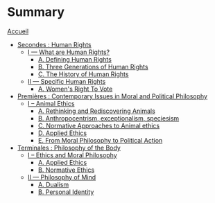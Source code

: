 # Summary

[Accueil](README.md)
<!-- [Introduction](intro.md) -->
- [Secondes : Human Rights](2ndes.md)
	- [I — What are Human Rights?](2ndes-I-whatAreHumanRights.md)
		- [A. Defining Human Rights](2ndes-I-A-definingHumanRights.md)
		- [B. Three Generations of Human Rights](2ndes-I-B-threeGenerationsOfHumanRights.md)
		- [C. The History of Human Rights](2ndes-I-C-historyOfHumanRights.md)
	- [II — Specific Human Rights](2ndes-II.md)
		- [A. Women's Right To Vote](2ndes-II-A-womensRightToVote.md)
		<!-- - [B. Freedom of Expression](2ndes-II-B-freedomOfExpression.md)
		- [C. Refugees and Migrants' Rights](2ndes-II-C-refugeesAndMigrantsRights.md) -->
	<!-- - [B. Defending Human Rights: How?](defending-human-rights.md)
		- [1/ Social movements and public figures](defending-human-rights-social-movements-and-public-figures.md)
		- [2/ Main treaties and institutions](defending-human-rights-treaties-and-institutions.md)
		- [3/ NGOs](defending-human-rights-ngos.md) -->
	<!-- - [D. Controversies about Human Rights](controversies-about-human-rights.md)
		[1/ Is the focus on rights the right solution?](controversies-about-human-rights-focus-on-rights.md)
		- [2/ Are human rights truly universal?](controversies-about-human-rights-universal.md)
		- [3/ Is the list of human rights too minimal or too maximal?](controversies-about-human-rights-list-minimal-or-maximal.md) -->
- [Premières : Contemporary Issues in Moral and Political Philosophy](1eres.md)
	- [I – Animal Ethics](1eres-I-animalEthics.md)
		- [A. Rethinking and Rediscovering Animals](1eres-I-A-rethinkingAndRediscoveringAnimals.md)
		- [B. Anthropocentrism, exceptionalism, speciesism](1eres-I-B-anthropocentrismExceptionalismeSpeciesism.md)
		- [C. Normative Approaches to Animal ethics](1eres-I-C-normativeEthics.md)
		- [D. Applied Ethics](1eres-I-D-appliedEthics.md)
		- [E. From Moral Philosophy to Political Action](1eres-I-E-fromMoralPhilosophyToPoliticalAction.md)
	<!-- 
	I.
		What are the different ways we use animals?
		[A. Do animals have minds?](1eres-I-A-doAnimalsHaveMinds.md)
		A. Rethinking and Rediscovering Animals : the evolution of ideas and attitude
			Breaking The Mechanistic View: How we see animals Differently today
		D. Applied Ethics
			1. Eating Meat
			2. Animal Testing

	abolitionnisme / réformisme
	The Political Turn in Animal Ethics -->
	<!-- - [A. Animal Ethics](animal-ethics.md)
		 - [1/ Introduction to the topic](animal-ethics-introduction.md)
		 - [2/ Understanding the animal mind](animal-ethics-animal-mind.md)
		 - [3/ The moral status of animals](animal-ethics-moral-status.md)
		 - [4/ Moral theories : deontological ethics and consequentialism](animal-ethics-moral-theories-deontology-and-consequentialism.md)
	- [B. Environmental Ethics](environmental-ethics.md)
		- [1/ Why should we care about the environment?](environmental-ethics-why.md)
		- [2/ Climate Change](environmental-ethics-climate-change.md)
	- [C. Feminism](feminism.md)
		- [1/ Introduction to the topic & Feminist glossary](feminism-introduction-glossary.md)
		- [2/ The three waves of feminism](feminism-three-waves.md) -->
	<!---- [4/ Applied animal ethics: case studies](animal-ethics-case-studies.md)
		- [5/ Animal ethics : moral theories](animal-ethics-moral-theories.md) -->
	<!--
		- [2/ Fighting climate change: How?](environmental-ethics-how.md)
		- [3/ Environmental ethics : moral theories](environmental-ethics-moral-theories.md)
		- [4/ Applied environmental ethics : case studies](environmental-ethics-case-studies.md) -->
	<!-- - [1/ Introduction to the topic](feminism-introduction.md)
		- [2/ The three waves of feminism](feminism-three-waves.md)
		- [3/ Inspiring feminists](feminism-inspiring-feminists.md)
		- [4/ Feminist glossary](feminism-glossary.md)
		- [5/ Controversies about feminism](feminism-controversies.md) -->
	<!--- [D. Anti-racism](anti-racism.md)
		 - [1/ Introduction to the topic](anti-racism-introduction.md)
		- [2/ Understanding racism](anti-racism-understanding.md)
		- [3/ Confronting racism](anti-racism-confronting.md) -->
- [Terminales : Philosophy of the Body](term.md)
	- [I – Ethics and Moral Philosophy](term-I-ethicsAndMoralPhilosophy.md)
		- [A. Applied Ethics](term-I-A-appliedEthics.md)
		- [B. Normative Ethics](term-I-B-normativeEthics.md)
	- [II — Philosophy of Mind](term-II-philosophyOfMind.md)
		- [A. Dualism](term-II-A-dualism.md)
		- [B. Personal Identity](term-II-B-personalIdentity.md)
	<!-- 
		Locke vs. Iris Marion Young
		Locke : 
		https://codimd.apps.education.fr/9XEzfG5nQIqH7osRQWE2Qw

	- [III – Philosophy of Culture](term-III-philosophyOfCulture.md)
		- [A. Art](term-III-A-Art.md)
			Physical Ugliness and moral wickedness
			https://codimd.apps.education.fr/Z6dWWEowRb6p2FWY3FtH0A
			Ancient Greek Art
			https://codimd.apps.education.fr/c3uthvUJQamftuqhlCJLSQ
			The Renaissance
			https://codimd.apps.education.fr/3hWrOnCmSDuHdVBYiI3jGw
			From Romanticism to Contemporary Art: An Evolution in Body Representation
			https://codimd.apps.education.fr/fkN3Fg28T5Oq669JC3aUHw
		- [B. Sport](term-III-B-Sport.md)
			Philosophy of Sport
			https://codimd.apps.education.fr/wShEsJ__TfuSbuYffxk30A
		technology ? workplace ?
			The corporeal experience of labor: a brief historical survey
			https://codimd.apps.education.fr/-yuuGLKhROC1h1-aRvBIhQ
	- [IV — Social and Political Philosophy](term-IV-socialAndPoliticalPhilosophy.md)
		- [](term-IV--.md)
		- [](term-IV--.md)
	- [V – Epistemology and Metaphysics](term-V-epistemologyAndMetaphysics.md)
		- [](term-V--.md)
		- [](term-V--.md)
	 -->

